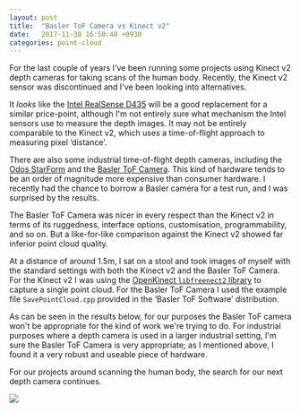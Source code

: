 ```yaml
---
layout: post
title:  "Basler ToF Camera vs Kinect v2"
date:   2017-11-30 16:50:48 +0930
categories: point-cloud
---
```


For the last couple of years I've been running some projects using Kinect v2 depth cameras
for taking scans of the human body.
Recently, the Kinect v2 sensor was discontinued and I've been looking into alternatives.

It *looks* like the [Intel RealSense D435](https://click.intel.com/intelr-realsensetm-depth-camera-d435.html)
will be a good replacement for a similar price-point, although I'm not entirely sure what
mechanism the Intel sensors use to measure the depth images.
It may not be entirely comparable to the Kinect v2, which uses a time-of-flight approach
to measuring pixel ‘distance’.

There are also some industrial time-of-flight depth cameras, including the
[Odos StarForm](http://www.odos-imaging.com/product/starform-3d-time-of-flight-camera/)
and the [Basler ToF Camera](https://www.baslerweb.com/en/products/cameras/3d-cameras/).
This kind of hardware tends to be an order of magnitude more expensive than consumer hardware.
I recently had the chance to borrow a Basler camera for a test run, and I was surprised by the results.

The Basler ToF Camera was nicer in every respect than the Kinect v2 in terms of its ruggedness,
interface options, customisation, programmability, and so on.
But a like-for-like comparison against the Kinect v2 showed far inferior point cloud quality.

At a distance of around 1.5m, I sat on a stool and took images of myself with the standard
settings with both the Kinect v2 and the Basler ToF Camera.
For the Kinect v2 I was using the [OpenKinect `libfreenect2` library](https://github.com/OpenKinect/libfreenect2) to capture a single point cloud.
For the Basler ToF Camera I used the example file `SavePointCloud.cpp` provided in the ‘Basler ToF Software’ distribution.

As can be seen in the results below, for our purposes the Basler ToF camera won't be appropriate
for the kind of work we're trying to do.
For industrial purposes where a depth camera is used in a larger industrial setting, I'm sure
the Basler ToF Camera is very appropriate; as I mentioned above, I found it a very robust
and useable piece of hardware.

For our projects around scanning the human body, the search for our next depth camera continues.

<a href="scan-cmp-Data-Body.png"><img src="scan-cmp-Data-Body.png" /></a>


